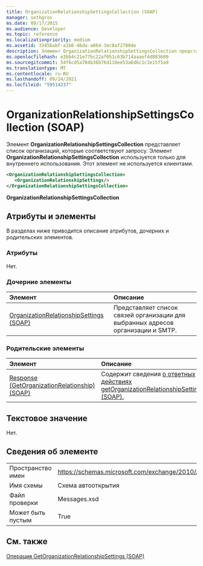 ```yaml
---
title: OrganizationRelationshipSettingsCollection (SOAP)
manager: sethgros
ms.date: 09/17/2015
ms.audience: Developer
ms.topic: reference
ms.localizationpriority: medium
ms.assetid: 33456abf-a1b6-46da-a864-3ec8af2780de
description: Элемент OrganizationRelationshipSettingsCollection представляет список организаций, которые соответствуют запросу. Элемент OrganizationRelationshipSettingsCollection используется только для внутреннего использования. Этот элемент не используется клиентами.
ms.openlocfilehash: e3bb4c21e77bc22af051c63b714aaaef4d883609
ms.sourcegitcommit: 54f6cd5a704b36b76d110ee53a6d6c1c3e15f5a9
ms.translationtype: MT
ms.contentlocale: ru-RU
ms.lasthandoff: 09/24/2021
ms.locfileid: "59514237"
---
```

# <a name="organizationrelationshipsettingscollection-soap"></a>OrganizationRelationshipSettingsCollection (SOAP)

Элемент **OrganizationRelationshipSettingsCollection** представляет список организаций, которые соответствуют запросу. Элемент **OrganizationRelationshipSettingsCollection** используется только для внутреннего использования. Этот элемент не используется клиентами. 
  
```XML
<OrganizationRelationshipSettingsCollection>
   <OrganizationRelationshipSettings/>
</OrganizationRelationshipSettingsCollection>
```

 **OrganizationRelationshipSettingsCollection**
## <a name="attributes-and-elements"></a>Атрибуты и элементы

В разделах ниже приводится описание атрибутов, дочерних и родительских элементов.
  
### <a name="attributes"></a>Атрибуты

Нет.
  
### <a name="child-elements"></a>Дочерние элементы

|**Элемент**|**Описание**|
|:-----|:-----|
|[OrganizationRelationshipSettings (SOAP)](organizationrelationshipsettings-soap.md) <br/> |Представляет список связей организации для выбранных адресов организации и SMTP.  <br/> |
   
### <a name="parent-elements"></a>Родительские элементы

|**Элемент**|**Описание**|
|:-----|:-----|
|[Response (GetOrganizationRelationship) (SOAP)](response-getorganizationrelationshipsoap.md) <br/> |Содержит сведения [о ответных действиях getOrganizationRelationshipSettings (SOAP).](getorganizationrelationshipsettings-operation-soap.md)  <br/> |
   
## <a name="text-value"></a>Текстовое значение

Нет.
  
## <a name="element-information"></a>Сведения об элементе

|||
|:-----|:-----|
|Пространство имен  <br/> |https://schemas.microsoft.com/exchange/2010/Autodiscover  <br/> |
|Имя схемы  <br/> |Схема автооткрытия  <br/> |
|Файл проверки  <br/> |Messages.xsd  <br/> |
|Может быть пустым  <br/> |True  <br/> |
   
## <a name="see-also"></a>См. также



[Операция GetOrganizationRelationshipSettings (SOAP)](getorganizationrelationshipsettings-operation-soap.md)

